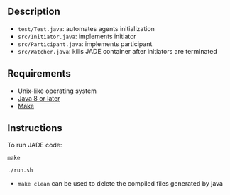 ## Description

* `test/Test.java`: automates agents initialization
* `src/Initiator.java`: implements initiator
* `src/Participant.java`: implements participant
* `src/Watcher.java`: kills JADE container after initiators are terminated

## Requirements

* Unix-like operating system
* [Java 8 or later](https://www.java.com/en/download/)
* [Make](https://www.gnu.org/software/make/)

## Instructions

To run JADE code:

```
make

./run.sh
```

* `make clean` can be used to delete the compiled files generated by java